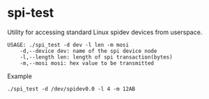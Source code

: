 # spi-test
Utility for accessing standard Linux spidev devices from userspace.

```
USAGE: ./spi_test -d dev -l len -m mosi
	-d,--device dev: name of the spi device node
	-l,--length len: length of spi transaction(bytes)
	-m,--mosi mosi: hex value to be transmitted
```

Example
```
./spi_test -d /dev/spidev0.0 -l 4 -m 12AB
```

